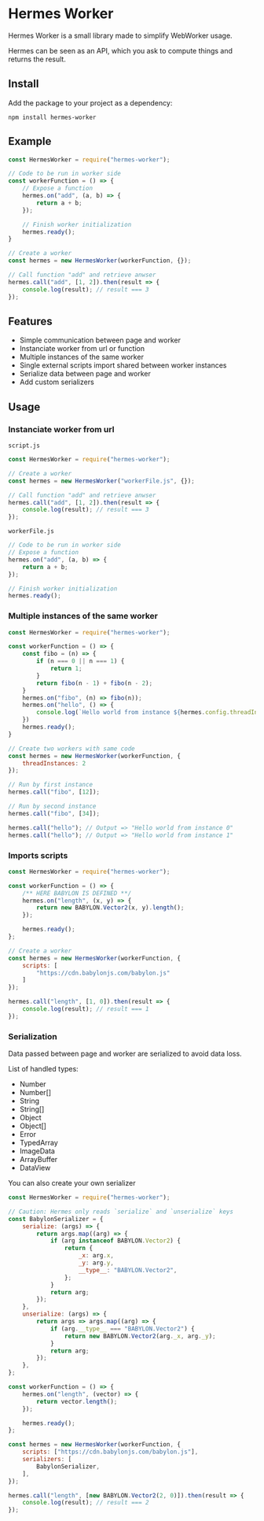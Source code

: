# Hermes Worker

Hermes Worker is a small library made to simplify WebWorker usage.

Hermes can be seen as an API, which you ask to compute things and returns the result.

## Install

Add the package to your project as a dependency:

    npm install hermes-worker


## Example

```js
const HermesWorker = require("hermes-worker");

// Code to be run in worker side
const workerFunction = () => {
    // Expose a function
    hermes.on("add", (a, b) => {
        return a + b;
    });

    // Finish worker initialization
    hermes.ready();
}

// Create a worker
const hermes = new HermesWorker(workerFunction, {});

// Call function "add" and retrieve anwser
hermes.call("add", [1, 2]).then(result => {
    console.log(result); // result === 3
});
```

## Features

- Simple communication between page and worker
- Instanciate worker from url or function
- Multiple instances of the same worker
- Single external scripts import shared between worker instances
- Serialize data between page and worker
- Add custom serializers

## Usage

### Instanciate worker from url

`script.js`
```js
const HermesWorker = require("hermes-worker");

// Create a worker
const hermes = new HermesWorker("workerFile.js", {});

// Call function "add" and retrieve anwser
hermes.call("add", [1, 2]).then(result => {
    console.log(result); // result === 3
});
```
`workerFile.js` 
```js
// Code to be run in worker side
// Expose a function
hermes.on("add", (a, b) => {
    return a + b;
});

// Finish worker initialization
hermes.ready();
```

### Multiple instances of the same worker

```js
const HermesWorker = require("hermes-worker");

const workerFunction = () => {
    const fibo = (n) => {
        if (n === 0 || n === 1) {
            return 1;
        }
        return fibo(n - 1) + fibo(n - 2);
    }
    hermes.on("fibo", (n) => fibo(n));
    hermes.on("hello", () => {
        console.log(`Hello world from instance ${hermes.config.threadInstance}`)
    })
    hermes.ready();
}

// Create two workers with same code
const hermes = new HermesWorker(workerFunction, {
    threadInstances: 2
});

// Run by first instance
hermes.call("fibo", [12]);

// Run by second instance
hermes.call("fibo", [34]);

hermes.call("hello"); // Output => "Hello world from instance 0"
hermes.call("hello"); // Output => "Hello world from instance 1"
```

### Imports scripts

```js
const HermesWorker = require("hermes-worker");

const workerFunction = () => {
    /** HERE BABYLON IS DEFINED **/
    hermes.on("length", (x, y) => {
        return new BABYLON.Vector2(x, y).length();
    });

    hermes.ready();
};

// Create a worker
const hermes = new HermesWorker(workerFunction, {
    scripts: [
        "https://cdn.babylonjs.com/babylon.js"
    ]
});

hermes.call("length", [1, 0]).then(result => {
    console.log(result); // result === 1
});
```

### Serialization

Data passed between page and worker are serialized to avoid data loss.

List of handled types:
- Number
- Number[]
- String
- String[]
- Object
- Object[]
- Error
- TypedArray
- ImageData
- ArrayBuffer
- DataView

You can also create your own serializer

```js
const HermesWorker = require("hermes-worker");

// Caution: Hermes only reads `serialize` and `unserialize` keys
const BabylonSerializer = {
    serialize: (args) => {
        return args.map((arg) => {
            if (arg instanceof BABYLON.Vector2) {
                return {
                    _x: arg.x,
                    _y: arg.y,
                    __type__: "BABYLON.Vector2",
                };
            }
            return arg;
        });
    },
    unserialize: (args) => {
        return args => args.map((arg) => {
            if (arg.__type__ === "BABYLON.Vector2") {
                return new BABYLON.Vector2(arg._x, arg._y);
            }
            return arg;
        });
    },
};

const workerFunction = () => {
    hermes.on("length", (vector) => {
        return vector.length();
    });

    hermes.ready();
};

const hermes = new HermesWorker(workerFunction, {
    scripts: ["https://cdn.babylonjs.com/babylon.js"],
    serializers: [
        BabylonSerializer,
    ],
});

hermes.call("length", [new BABYLON.Vector2(2, 0)]).then(result => {
    console.log(result); // result === 2
});
```
